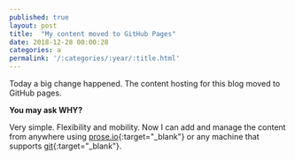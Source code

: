 ```yaml
---
published: true
layout: post
title:  "My content moved to GitHub Pages"
date: 2018-12-28 00:00:28
categories: a
permalink: '/:categories/:year/:title.html'
---
```

Today a big change happened. The content hosting for this blog moved to GitHub pages.
<!--End of Excerpt--> 

**You may ask WHY?**

Very simple. Flexibility and mobility. 
Now I can add and manage the content from anywhere using [prose.io](https://prose.io){:target="_blank"} or any machine that supports [git](https://en.wikipedia.org/wiki/Git){:target="_blank"}.
